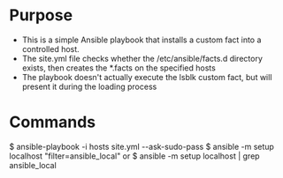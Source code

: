 Purpose
=======
- This is a simple Ansible playbook that installs a custom fact into a controlled host.
- The site.yml file checks whether the /etc/ansible/facts.d directory exists, then creates
  the *.facts on the specified hosts
- The playbook doesn't actually execute the lsblk custom fact, but will present it during 
  the loading process

Commands
========
$ ansible-playbook -i hosts site.yml --ask-sudo-pass
$ ansible -m setup localhost "filter=ansible_local" 
or 
$ ansible -m setup localhost | grep ansible_local